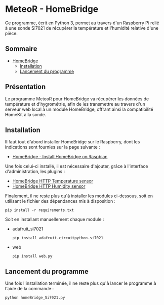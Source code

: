 # MeteoR - HomeBridge
Ce programme, écrit en Python 3, permet au travers d'un Raspberry Pi
relié à une sonde Si7021 de récupérer la température et l'humidité relative
d'une pièce.

## **Sommaire**
- [HomeBridge](#homebridge)
  - [Installation](#installation)
  - [Lancement du programme](#lancement-prog)

## **Présentation**
Le programme MeteoR pour HomeBridge va récupérer les données de température et
d'hygrométrie, afin de les transmettre au travers d'un serveur web local à un
module HomeBridge, offrant ainsi la compatibilité HomeKit à la sonde.

## **Installation**
Il faut tout d'abord installer HomeBridge sur le Raspberry, dont les indications
sont fournies sur la page suivante :
* [HomeBridge - Install HomeBridge on Raspbian](https://github.com/homebridge/homebridge/wiki/Install-Homebridge-on-Raspbian)  

Une fois celui-ci installé, il est nécessaire d'ajouter, grâce à l'interface
d'administration, les plugins :
* [HomeBridge HTTP Temperature sensor](https://github.com/Supereg/homebridge-http-temperature-sensor#readme)
* [HomeBridge HTTP Humidity sensor](https://github.com/Supereg/homebridge-http-humidity-sensor#readme)

Finalement, il ne reste plus qu'à installer les modules ci-dessous, soit en
utilisant le fichier des dépendances mis à disposition :
```
pip install -r requirements.txt
```

Soit en installant manuellement chaque module :
* adafruit_si7021
  ```
  pip install adafruit-circuitpython-si7021
  ```
* web
  ```
  pip install web.py
  ```

## **Lancement du programme**
Une fois l'installation terminée, il ne reste plus qu'à lancer le programme à
l'aide de la commande :
```shell
python homeBridge_Si7021.py
```